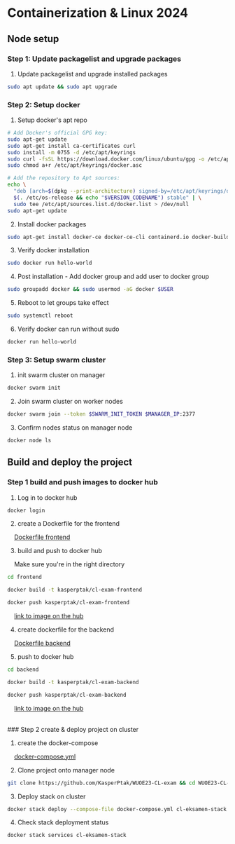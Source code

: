 # Containerization & Linux 2024

## Node setup

### Step 1: Update packagelist and upgrade packages

1. Update packagelist and upgrade installed packages

```bash
sudo apt update && sudo apt upgrade
```

### Step 2: Setup docker

1. Setup docker's apt repo

```sh
# Add Docker's official GPG key:
sudo apt-get update
sudo apt-get install ca-certificates curl
sudo install -m 0755 -d /etc/apt/keyrings
sudo curl -fsSL https://download.docker.com/linux/ubuntu/gpg -o /etc/apt/keyrings/docker.asc
sudo chmod a+r /etc/apt/keyrings/docker.asc

# Add the repository to Apt sources:
echo \
  "deb [arch=$(dpkg --print-architecture) signed-by=/etc/apt/keyrings/docker.asc] https://download.docker.com/linux/ubuntu \
  $(. /etc/os-release && echo "$VERSION_CODENAME") stable" | \
  sudo tee /etc/apt/sources.list.d/docker.list > /dev/null
sudo apt-get update
```

2. Install docker packages

```sh
sudo apt-get install docker-ce docker-ce-cli containerd.io docker-buildx-plugin docker-compose-plugin
```

3. Verify docker installation

```sh
sudo docker run hello-world
```

4. Post installation - Add docker group and add user to docker group

```sh
sudo groupadd docker && sudo usermod -aG docker $USER
```

5. Reboot to let groups take effect

```sh
sudo systemctl reboot
```

6. Verify docker can run without sudo

```sh
docker run hello-world
```

### Step 3: Setup swarm cluster

1. init swarm cluster on manager

```sh
docker swarm init
```

2. Join swarm cluster on worker nodes

```sh
docker swarm join --token $SWARM_INIT_TOKEN $MANAGER_IP:2377
```

3. Confirm nodes status on manager node

```sh
docker node ls
```

## Build and deploy the project

### Step 1 build and push images to docker hub

1. Log in to docker hub

```sh
docker login
```

2. create a Dockerfile for the frontend

&nbsp;&nbsp;&nbsp;&nbsp;[Dockerfile frontend](https://github.com/KasperPtak/WUOE23-CL-exam/blob/main/frontend/Dockerfile)

3. build and push to docker hub

&nbsp;&nbsp;&nbsp;&nbsp;Make sure you're in the right directory

```sh
cd frontend
```

```sh
docker build -t kasperptak/cl-exam-frontend
```

```sh
docker push kasperptak/cl-exam-frontend
```

&nbsp;&nbsp;&nbsp;&nbsp;[link to image on the hub](https://hub.docker.com/repository/docker/kasperptak/cl-exam-frontend/general)

4. create dockerfile for the backend

&nbsp;&nbsp;&nbsp;&nbsp;[Dockerfile backend](https://github.com/KasperPtak/WUOE23-CL-exam/blob/main/backend/Dockerfile)

5. push to docker hub

```sh
cd backend
```

```sh
docker build -t kasperptak/cl-exam-backend
```

```sh
docker push kasperptak/cl-exam-backend
```

&nbsp;&nbsp;&nbsp;&nbsp;[link to image on the hub](https://hub.docker.com/repository/docker/kasperptak/cl-exam-backend/general)

<br>
### Step 2 create & deploy project on cluster

1. create the docker-compose

&nbsp;&nbsp;&nbsp;&nbsp;[docker-compose.yml](https://github.com/KasperPtak/WUOE23-CL-exam/blob/main/docker-compose.yaml)

2. Clone project onto manager node

```sh
git clone https://github.com/KasperPtak/WUOE23-CL-exam && cd WUOE23-CL-exam 
```

3. Deploy stack on cluster

```sh
docker stack deploy --compose-file docker-compose.yml cl-eksamen-stack
```

4. Check stack deployment status

```sh
docker stack services cl-eksamen-stack
```
